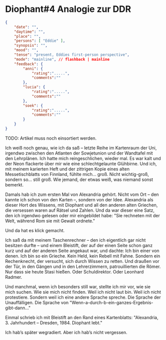 # Diophant#4 Analogie zur DDR

```json
{
    "date": "",
    "daytime": "",
    "place": "",
    "persons": [ "Eddie" ],
    "synopsis": "",
    "mood": "",
    "tense": "present, Eddies first-person perspective",
    "mode": "mainline", // flashback | mainline
    "feedback": {
        "anni": {
            "rating":".....",
            "comments":""
        },
        "lucia": {
            "rating":".....",
            "comments":""
        },
        "soek": {
            "rating":".....",
            "comments":""
        }
    }
}
```

TODO: Artikel muss noch einsortiert werden.

Ich weiß noch genau, wie ich da saß – letzte Reihe im Kartenraum der Uni, irgendwo zwischen den Atlanten der Sowjetunion und der Wandtafel mit den Lehrplänen. Ich hatte mich reingeschlichen, wieder mal. Es war kalt und der Neon flackerte über mir wie eine schlechtgelaunte Glühbirne. Und ich, mit meinem karierten Heft und der zittrigen Kopie eines alten Messetischblatts von Finnland, fühlte mich... groß. Nicht wichtig-groß, sondern so... still groß. Wie jemand, der etwas weiß, was niemand sonst bemerkt.

Damals hab ich zum ersten Mal von Alexandria gehört. Nicht vom Ort – den kannte ich schon von den Karten –, sondern von der Idee. Alexandria als dieser Hort des Wissens, mit Diophant und all den anderen alten Griechen, die versessen waren auf Rätsel und Zahlen. Und da war dieser eine Satz, den ich irgendwo gelesen oder mir eingebildet habe: "Sie rechneten mit der Welt, während Rom sie mit Gewalt ordnete."

Und da hat es klick gemacht.

Ich saß da mit meinem Taschenrechner – den ich eigentlich gar nicht besitzen durfte – und einem Bleistift, der auf der einen Seite schon ganz kurz und auf der anderen Seite angekaut war, und dachte: Ich bin einer von denen. Ich bin so ein Grieche. Kein Held, kein Rebell mit Fahne. Sondern ein Rechenknecht, der versucht, sich durch Wissen zu retten. Und draußen vor der Tür, in den Gängen und in den Lehrerzimmern, patrouillierten die Römer. Nur dass sie heute Stasi hießen. Oder Schuldirektor. Oder Leonhard Radmer.

Und manchmal, wenn ich besonders still war, stellte ich mir vor, wie sie mich suchen. Wie sie mich nicht finden. Weil ich nicht laut bin. Weil ich nicht protestiere. Sondern weil ich eine andere Sprache spreche. Die Sprache der Unauffälligen. Die Sprache von "Wenn-a-durch-b-ein-ganzes-Ergebnis-gibt-dann…"

Einmal schrieb ich mit Bleistift an den Rand eines Kartenblatts:
"Alexandria, 3. Jahrhundert – Dresden, 1984. Diophant lebt."

Ich hab’s später wegradiert. Aber ich hab’s nicht vergessen.

